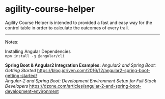 # agility-course-helper
Agility Course Helper is intended to provided a fast and easy way for the control table in order to calculate the outcomes of every trail.




<hr>
Notes:

Installing Angular Dependencies<br>
`npm install -g @angular/cli`
 
**Spring Boot & Angular2 Integration Examples:**
*Angular2 and Spring Boot: Getting Started*
https://blog.jdriven.com/2016/12/angular2-spring-boot-getting-started/<br>
*Angular-2 and Spring Boot: Development Environment Setup for Full Stack Developers*
https://dzone.com/articles/angular-2-and-spring-boot-development-environment
